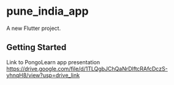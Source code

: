 # pune_india_app

A new Flutter project.

## Getting Started

Link to PongoLearn app presentation
https://drive.google.com/file/d/1TLQgbJChQaNrDlftcRAfcDczS-yhnqH8/view?usp=drive_link

